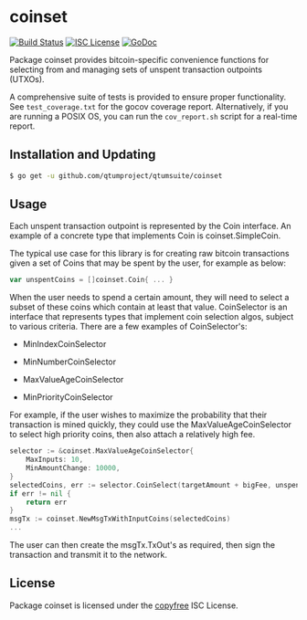 coinset
=======

[![Build Status](http://img.shields.io/travis/btcsuite/qtumsuite.svg)](https://travis-ci.org/btcsuite/qtumsuite)
[![ISC License](http://img.shields.io/badge/license-ISC-blue.svg)](http://copyfree.org)
[![GoDoc](http://img.shields.io/badge/godoc-reference-blue.svg)](http://godoc.org/github.com/qtumproject/qtumsuite/coinset)

Package coinset provides bitcoin-specific convenience functions for selecting
from and managing sets of unspent transaction outpoints (UTXOs).

A comprehensive suite of tests is provided to ensure proper functionality.  See
`test_coverage.txt` for the gocov coverage report.  Alternatively, if you are
running a POSIX OS, you can run the `cov_report.sh` script for a real-time
report.

## Installation and Updating

```bash
$ go get -u github.com/qtumproject/qtumsuite/coinset
```

## Usage

Each unspent transaction outpoint is represented by the Coin interface.  An
example of a concrete type that implements Coin is coinset.SimpleCoin.

The typical use case for this library is for creating raw bitcoin transactions
given a set of Coins that may be spent by the user, for example as below:

```Go
var unspentCoins = []coinset.Coin{ ... }
```

When the user needs to spend a certain amount, they will need to select a
subset of these coins which contain at least that value.  CoinSelector is
an interface that represents types that implement coin selection algos,
subject to various criteria.  There are a few examples of CoinSelector's:

- MinIndexCoinSelector

- MinNumberCoinSelector

- MaxValueAgeCoinSelector

- MinPriorityCoinSelector

For example, if the user wishes to maximize the probability that their
transaction is mined quickly, they could use the MaxValueAgeCoinSelector to
select high priority coins, then also attach a relatively high fee.

```Go
selector := &coinset.MaxValueAgeCoinSelector{
    MaxInputs: 10,
    MinAmountChange: 10000,
}
selectedCoins, err := selector.CoinSelect(targetAmount + bigFee, unspentCoins)
if err != nil {
	return err
}
msgTx := coinset.NewMsgTxWithInputCoins(selectedCoins)
...

```

The user can then create the msgTx.TxOut's as required, then sign the
transaction and transmit it to the network.

## License

Package coinset is licensed under the [copyfree](http://copyfree.org) ISC
License.
